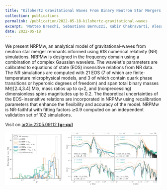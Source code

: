 ```yaml
---
title: "Kilohertz Gravitational Waves From Binary Neutron Star Mergers: Numerical-relativity Informed Postmerger Model"
collection: publications
permalink: /publication/2022-05-18-kilohertz-gravitational-waves
excerpt: 'Matteo Breschi, Sebastiano Bernuzzi, Kabir Chakravarti, Alessandro Camilletti, Aviral Prakash, Albino Perego'
date: 2022-05-18
---
```


We present NRPMw, an analytical model of gravitational-waves from neutron star merger remnants informed using 618 numerical relativity (NR) simulations. NRPMw is designed in the frequency domain using a combination of complex Gaussian wavelets. The wavelet's parameters are calibrated to equations of state (EOS) insensitive relations from NR data. The NR simulations are computed with 21 EOS (7 of which are finite-temperature microphysical models, and 3 of which contain quark phase transitions or hyperonic degrees of freedom) and span total binary masses M∈[2.4,3.4] M⊙, mass ratios up to q=2, and (nonprecessing) dimensionless spins magnitudes up to 0.2. The theoretical uncertainties of the EOS-insensitive relations are incorporated in NRPMw using recalibration parameters that enhance the flexibility and accuracy of the model. NRPMw is NR-faithful with fitting factors ≳0.9 computed on an independent validation set of 102 simulations.

Visit on [arXiv:2205.09112 **[gr-qc]**](https://arxiv.org/abs/2205.09112)

![Figure](/images/publications/2022-05-18-kilohertz-gravitational-waves.png)
